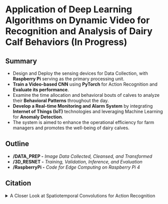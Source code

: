 # Application of Deep Learning Algorithms on Dynamic Video for Recognition and Analysis of Dairy Calf Behaviors (In Progress)

## Summary

+ Design and Deploy the sensing devices for Data Collection, with **Raspberry Pi** serving as the primary processing unit.
+ **Train a Video-based CNN** using **PyTorch** for Action Recognition and **Evaluate its performance**.
+ Examine the time allocation and behavioral bouts of calves to analyze their **Behavioral Patterns** throughout the day.
+ **Develop a Real-time Monitoring and Alarm System** by integrating **Internet of Things (IoT)** technologies and leveraging Machine Learning for **Anomaly Detection**. 
+ The system is aimed to enhance the operational efficiency for farm managers and promotes the well-being of dairy calves.

## Outline

+ **/DATA_PREP -** *Image Data Collected, Cleansed, and Transformed*
+ **/3D_RESNET -** *Training, Validation, Inference, and Evaluation*
+ **/RaspberryPi -** *Code for Edge Computing on Raspberry Pi 4*

## Citation

<details>
  <summary>A Closer Look at Spatiotemporal Convolutions for Action Recognition
</summary>
  @inproceedings{hara3dcnns,
  author={Kensho Hara and Hirokatsu Kataoka and Yutaka Satoh},
  title={Can Spatiotemporal 3D CNNs Retrace the History of 2D CNNs and ImageNet?},
  booktitle={Proceedings of the IEEE Conference on Computer Vision and Pattern Recognition (CVPR)},
  pages={6546--6555},
  year={2018},
}
  
</details>

